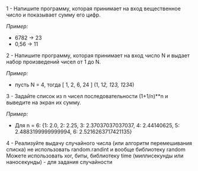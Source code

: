 1 - Напишите программу, которая принимает на вход вещественное число и показывает сумму его цифр.

*Пример:*

- 6782 -> 23
- 0,56 -> 11

2 - Напишите программу, которая принимает на вход число N и выдает набор произведений чисел от 1 до N.

*Пример:*

- пусть N = 4, тогда [ 1, 2, 6, 24 ] (1, 1*2, 1*2*3, 1*2*3*4)

3 - Задайте список из n чисел последовательности (1+1/n)**n и выведите на экран их сумму.

*Пример:*

- Для n = 6: {1: 2.0, 2: 2.25, 3: 2.37037037037037, 4: 2.44140625, 5: 2.4883199999999994, 6: 2.5216263717421135}

4 - Реализуйте выдачу случайного числа (или алгоритм перемешивания списка)
не использовать random.randint и вообще библиотеку random
Можете использовать xor, биты, библиотеку time (миллисекунды или наносекунды) - для задания случайности